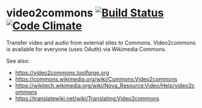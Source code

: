 # video2commons [![Build Status](https://travis-ci.org/Toollabs/video2commons.svg?branch=master)](https://travis-ci.org/Toollabs/video2commons) [![Code Climate](https://codeclimate.com/github/Toollabs/video2commons/badges/gpa.svg)](https://codeclimate.com/github/Toollabs/video2commons)

Transfer video and audio from external sites to Commons. Video2commons is available for everyone (uses OAuth) via Wikimedia Commons.

See also:
* <https://video2commons.toolforge.org>
* <https://commons.wikimedia.org/wiki/Commons:Video2commons>
* <https://wikitech.wikimedia.org/wiki/Nova_Resource:Video/Help/video2commons>
* <https://translatewiki.net/wiki/Translating:Video2commons>
